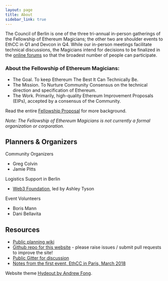 ```yaml
---
layout: page
title: About
sidebar_link: true
---
```


The Council of Berlin is one of the three tri-annual in-person gatherings of the Fellowship of Ethereum Magicians; the other two are shoulder events to EthCC in Q1 and Devcon in Q4. While our in-person meetings facilitate technical discussions, the Magicians intend for decisions to be finalized in the [online forums](https://ethereum-magicians.org) so that the broadest number of people can participate.

### About the Fellowship of Ethereum Magicians:

* The Goal. To keep Ethereum The Best It Can Technically Be.
* The Mission. To Nurture Community Consensus on the technical direction and specification of Ethereum.
* The Work. Primarily, high-quality Ethereum Improvement Proposals (EIPs), accepted by a consensus of the Community.

Read the entire [Fellowship Proposal](https://goo.gl/DrJRJV) for more background.

_Note: The Fellowship of Ethereum Magicians is not currently a formal organization or corporation._

## Planners & Organizers

Community Organizers
* Greg Colvin
* Jamie Pitts

Logistics Support in Berlin
* [Web3 Foundation](http://web3.foundation), led by Ashley Tyson

Event Volunteers
* Boris Mann
* Dani Bellavita

## Resources

* [Public planning wiki](https://ethereum-magicians.org/t/berlin-council-planning-wiki-feedback/325)
* [Github repo for this website](https://github.com/ethereum-magicians/berlin-council) - please raise issues / submit pull requests to improve the site!
* [Public Gitter for discussion](https://gitter.im/ethereum-magicians/berlin-council)
* [Notes from the first event, EthCC in Paris, March 2018](https://docs.google.com/document/d/1rgQnZKpNc71XUotSTVmHt9La8y3_yKi8te1bH396AWA/edit)

Website theme [Hydeout by Andrew Fong](https://github.com/fongandrew/hydeout/).
